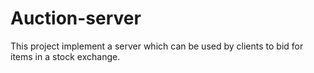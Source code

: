 # Auction-server
This project implement a server which can be used by clients to bid for items in a stock exchange.
